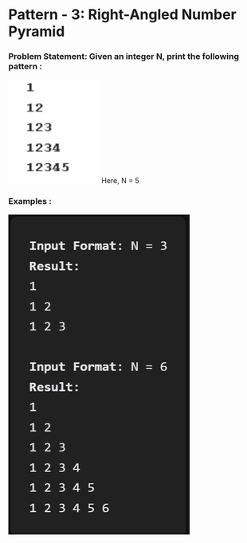 # Pattern - 3: Right-Angled Number Pyramid

### Problem Statement: Given an integer N, print the following pattern : 

<img src="../assets/Pic-5.png" />
Here, N = 5

### Examples : 
<img src="../assets/Pic-6.png" />